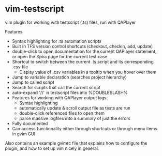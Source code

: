 # vim-testscript
vim plugin for working with testscript (.ts) files, run with QAPlayer

Features:
* Syntax highlighting for .ts automation scripts
* Built in TFS version control shortcuts (checkout, checkin, add, update)
* double-click to open documentation for the current QAPlayer statement, or open the Spira page for the current test case
* Shortcut to switch between the current .ts script and its corresponding .csv file
  * Display value of .csv variables in a tooltip when you hover over them
* Jump to variable declaration (searches project hierarchy)
* Jump to called script
* Search for scripts that call the current script
* auto-expand '//' in testscript files into %DOUBLESLASH%
* Features for working with QAPlayer output logs:
  * Syntax highlighting
  * automatically update & scroll output file as tests are run
  * double-click referenced files to open them
  * parse massive logfiles into a summary of just the errors
* Fully documented
* Can access functionality either through shortcuts or through menu items in gvim GUI

Also contains an example gvimrc file that explains how to configure the plugin, and how to set up vim nicely in general.
